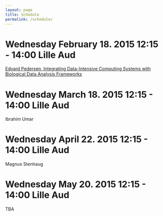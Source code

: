 ```yaml
---
layout: page
title: Schedule
permalink: /schedule/
---
```

# Wednesday February 18. 2015 12:15 - 14:00 Lille Aud
[Edvard Pedersen, Integrating Data-Intensive Computing Systems with Biological
Data Analysis Frameworks](/cs-lunch/seminar/2015/02/05/edvard.html)

# Wednesday March 18. 2015 12:15 - 14:00 Lille Aud 
Ibrahim Umar

# Wednesday April 22. 2015 12:15 - 14:00 Lille Aud 
Magnus Stenhaug

# Wednesday May 20. 2015 12:15 - 14:00 Lille Aud 
TBA

